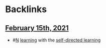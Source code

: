 
# Backlinks
## [February 15th, 2021](<February 15th, 2021.md>)
- #[N](<N.md>) [learning](<learning.md>) with the [self-directed learning](<self-directed learning.md>)

